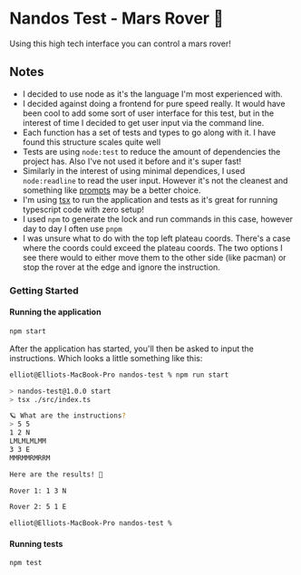 # Nandos Test - Mars Rover 🤖

Using this high tech interface you can control a mars rover!

## Notes

- I decided to use node as it's the language I'm most experienced with.
- I decided against doing a frontend for pure speed really. It would have been cool to add some sort of user interface for this test, but in the interest of time I decided to get user input via the command line.
- Each function has a set of tests and types to go along with it. I have found this structure scales quite well
- Tests are using `node:test` to reduce the amount of dependencies the project has. Also I've not used it before and it's super fast!
- Similarly in the interest of using minimal dependices, I used `node:readline` to read the user input. However it's not the cleanest and something like [prompts](https://www.npmjs.com/package/prompts) may be a better choice.
- I'm using [tsx](https://www.npmjs.com/package/tsx) to run the application and tests as it's great for running typescript code with zero setup!
- I used `npm` to generate the lock and run commands in this case, however day to day I often use `pnpm`
- I was unsure what to do with the top left plateau coords. There's a case where the coords could exceed the plateau coords. The two options I see there would to either move them to the other side (like pacman) or stop the rover at the edge and ignore the instruction.

### Getting Started

#### Running the application

```bash
npm start
```

After the application has started, you'll then be asked to input the instructions. Which looks a little something like this:

```bash
elliot@Elliots-MacBook-Pro nandos-test % npm run start

> nandos-test@1.0.0 start
> tsx ./src/index.ts

🪐 What are the instructions?
> 5 5
1 2 N
LMLMLMLMM
3 3 E
MMRMMRMRRM

Here are the results! 🎉

Rover 1: 1 3 N

Rover 2: 5 1 E

elliot@Elliots-MacBook-Pro nandos-test %
```

#### Running tests

```bash
npm test
```
